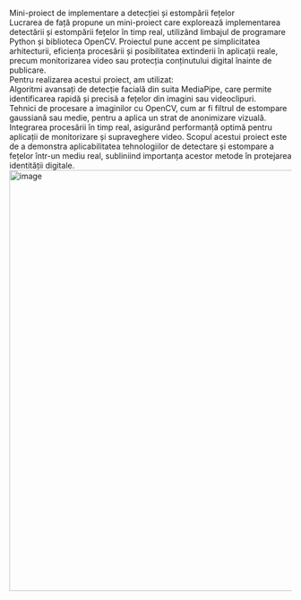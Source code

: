 Mini-proiect de implementare a detecției și estompării fețelor <br>
Lucrarea de față propune un mini-proiect care explorează implementarea detectării și estompării fețelor în timp real, utilizând limbajul de programare Python și biblioteca OpenCV. Proiectul pune accent pe simplicitatea arhitecturii, eficiența procesării și posibilitatea extinderii în aplicații reale, precum monitorizarea video sau protecția conținutului digital înainte de publicare. <br>
Pentru realizarea acestui proiect, am utilizat: <br>
Algoritmi avansați de detecție facială din suita MediaPipe, care permite identificarea rapidă și precisă a fețelor din imagini sau videoclipuri. <br>
Tehnici de procesare a imaginilor cu OpenCV, cum ar fi filtrul de estompare gaussiană sau medie, pentru a aplica un strat de anonimizare vizuală. <br>
Integrarea procesării în timp real, asigurând performanță optimă pentru aplicații de monitorizare și supraveghere video.
Scopul acestui proiect este de a demonstra aplicabilitatea tehnologiilor de detectare și estompare a fețelor într-un mediu real, subliniind importanța acestor metode în protejarea identității digitale. <br>
<img width="536" height="751" alt="image" src="https://github.com/user-attachments/assets/6ac5f421-2882-4a09-9b9c-003a7dfc52cb" />
